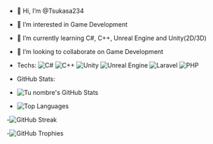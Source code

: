 - 👋 Hi, I’m @Tsukasa234
- 👀 I’m interested in Game Development
- 🌱 I’m currently learning C#, C++, Unreal Engine and Unity(2D/3D)
- 💞️ I’m looking to collaborate on Game Development

- Techs:
![C#](https://img.shields.io/badge/-C%23-239120?style=flat&logo=c-sharp&logoColor=white)
![C++](https://img.shields.io/badge/-C%2B%2B-00599C?style=flat&logo=c%2B%2B&logoColor=white)
![Unity](https://img.shields.io/badge/-Unity-000000?style=flat&logo=unity&logoColor=white)
![Unreal Engine](https://img.shields.io/badge/-Unreal%20Engine-313131?style=flat&logo=unreal-engine&logoColor=white)
![Laravel](https://img.shields.io/badge/-Laravel-FF2D20?style=flat&logo=laravel&logoColor=white)
![PHP](https://img.shields.io/badge/-PHP-777BB4?style=flat&logo=php&logoColor=white)

- GitHub Stats:
- ![Tu nombre's GitHub Stats](https://github-readme-stats.vercel.app/api?username=Tsukasa234&show_icons=true&theme=dark)


- ![Top Languages](https://github-readme-stats.vercel.app/api/top-langs/?username=Tsukasa234&layout=compact&theme=dark)


-![GitHub Streak](https://github-readme-streak-stats.herokuapp.com/?user=Tsukasa234&theme=dark)


-![GitHub Trophies](https://github-profile-trophy.vercel.app/?username=Tsukasa234&theme=darkhub)


<!---
Tsukasa234/Tsukasa234 is a ✨ special ✨ repository because its `README.md` (this file) appears on your GitHub profile.
You can click the Preview link to take a look at your changes.
--->

